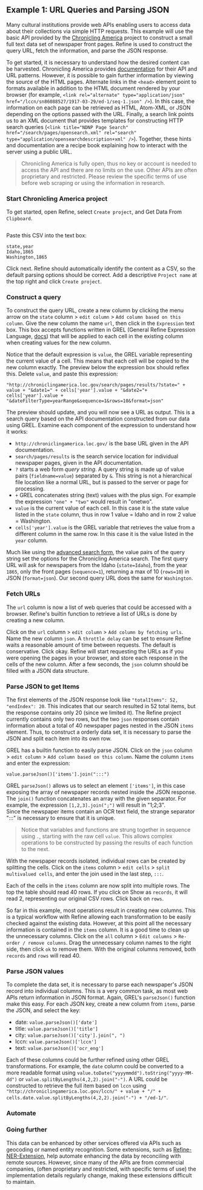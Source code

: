 ## Example 1: URL Queries and Parsing JSON

Many cultural institutions provide web APIs enabling users to access data about their collections via simple HTTP requests.
This example will use the basic API provided by the [Chronicling America](http://chroniclingamerica.loc.gov/) project to construct a small full text data set of newspaper front pages.
Refine is used to construct the query URL, fetch the information, and parse the JSON response.

To get started, it is necessary to understand how the desired content can be harvested.
Chronicling America provides [documentation](http://chroniclingamerica.loc.gov/about/api/) for their API and URL patterns. 
However, it is possible to gain further information by viewing the source of the HTML pages. 
Alternate links in the `<head>` element point to formats available in addition to the HTML document rendered by your browser (for example, `<link rel="alternate" type="application/json" href="/lccn/sn86088527/1917-03-29/ed-1/seq-1.json" />`).
In this case, the information on each page can be retrieved as HTML, Atom-XML, or JSON depending on the options passed with the URL.
Finally, a search link points us to an XML document that provides templates for constructing HTTP search queries (`<link title="NDNP Page Search" href="/search/pages/opensearch.xml" rel="search" type="application/opensearchdescription+xml" />`).
Together, these hints and documentation are a recipe book explaining how to interact with the server using a public URL.

> Chronicling America is fully open, thus no key or account is needed to access the API and there are no limits on the use. 
> Other APIs are often proprietary and restricted.
> Please review the specific terms of use before web scraping or using the information in research.

### Start Chronicling America project

To get started, open Refine, select `Create project`, and Get Data From `Clipboard`. 

![]()

Paste this CSV into the text box:

```
state,year
Idaho,1865
Washington,1865
```

Click next. 
Refine should automatically identify the content as a CSV, so the default parsing options should be correct.
Add a descriptive `Project name` at the top right and click `Create project`.

### Construct a query

To construct the query URL, create a new column by clicking the menu arrow on the `state` column > `edit column` > `Add column based on this column`.
Give the new column the name `url`, then click in the `Expression` text box.
This box accepts functions written in GREL (General Refine Expression Language, [docs](https://github.com/OpenRefine/OpenRefine/wiki/General-Refine-Expression-Language)) that will be applied to each cell in the existing column when creating values for the new column.

Notice that the default expression is `value`, the GREL variable representing the current value of a cell. 
This means that each cell will be copied to the new column exactly. 
The preview below the expression box should reflex this.
Delete `value`, and paste this expression:

```
"http://chroniclingamerica.loc.gov/search/pages/results/?state=" + value + "&date1=" + cells['year'].value + "&date2="+ cells['year'].value + "&dateFilterType=yearRange&sequence=1&rows=10&format=json"
```

The preview should update, and you will now see a URL as output. 
This is a search query based on the API documentation constructed from our data using GREL.
Examine each component of the expression to understand how it works:

- `http://chroniclingamerica.loc.gov/` is the base URL given in the API documentation.
- `search/pages/results` is the search service location for individual newspaper pages, given in the API documentation.
- `?` starts a web form *query string*. A query string is made up of value pairs (`fieldname=value`) separated by `&`. This string is not a hierarchical file location like a normal URL, but is passed to the server or page for processing. 
- `+` GREL concatenates string (text) values with the plus sign. For example the expression `"one" + "two"` would result in "onetwo".
- `value` is the current value of each cell. In this case it is the state value listed in the `state` column, thus in row 1 value = Idaho and in row 2 value = Washington. 
- `cells['year'].value` is the GREL variable that retrieves the value from a different column in the same row. In this case it is the value listed in the `year` column. 

Much like using the [advanced search form](http://chroniclingamerica.loc.gov/#tab=tab_advanced_search), the value pairs of the query string set the options for the Chronicling America search. 
The first query URL will ask for newspapers from the Idaho (`state=Idaho`), from the year `1865`, only the front pages (`sequence=1`), returning a max of 10 (`rows=10`) in JSON (`format=json`).
Our second query URL does the same for `Washington`. 

### Fetch URLs

The `url` column is now a list of web queries that could be accessed with a browser.
Refine's builtin function to retrieve a list of URLs is done by creating a new column.  

Click on the `url` column > `edit column` > `Add column by fetching urls`.
Name the new column `json`. 
A `throttle delay` can be set to ensure Refine waits a reasonable amount of time between requests. 
The default is conservative. 
Click okay.
Refine will start requesting the URLs as if you were opening the pages in your browser, and store each response in the cells of the new column.
After a few seconds, the `json` column should be filled with a JSON data structure. 

### Parse JSON to get Items

The first elements of the JSON response look like `"totalItems": 52, "endIndex": 20`. 
This indicates that our search resulted in 52 total items, but the response contains only 20 (since we limited it).
The Refine project currently contains only two rows, but the two `json` responses contain information about a total of 40 newspaper pages nested in the JSON `items` element. 
Thus, to construct a orderly data set, it is necessary to parse the JSON and split each item into its own row.

GREL has a builtin function to easily parse JSON. 
Click on the `json` column > `edit column` > `Add column based on this column`. 
Name the column `items` and enter the expression:

```
value.parseJson()['items'].join(":::")
```

GREL `parseJson()` allows us to select an element `['items']`, in this case exposing the array of newspaper records nested inside the JSON response.
The `join()` function concatenates an array with the given separator. For example, the expression `[1,2,3].join(";")` will result in "1;2;3".  
Since the newspaper items contain an OCR text field, the strange separator ":::" is necessary to ensure that it is unique.

> Notice that variables and functions are strung together in sequence using `.`, starting with the raw cell `value`.
> This allows complex operations to be constructed by passing the results of each function to the next.

With the newspaper records isolated, individual rows can be created by splitting the cells.
Click on the `items` column > `edit cells` > `split multivalued cells`, and enter the join used in the last step, `:::`. 

Each of the cells in the `items` column are now split into multiple rows. 
The top the table should read 40 rows.
If you click on Show as `records`, it will read 2, representing our original CSV rows.
Click back on `rows`.

So far in this example, most operations result in creating new columns. 
This is a typical workflow with Refine allowing each transformation to be easily checked against the existing data.
However, at this point all the necessary information is contained in the `items` column. 
It is a good time to clean up the unnecessary columns.
Click on the `all` column > `Edit columns` > `Re-order / remove columns`. 
Drag the unnecessary column names to the right side, then click `ok` to remove them. 
With the original columns removed, both `records` and `rows` will read 40.

### Parse JSON values

To complete the data set, it is necessary to parse each newspaper's JSON record into individual columns. 
This is a very common task, as most web APIs return information in JSON format.
Again, GREL's `parseJson()` function make this easy. 
For each JSON key, create a new column from `items`, parse the JSON, and select the key:

- date: `value.parseJson()['date']`
- title: `value.parseJson()['title']`
- city: `value.parseJson()['city'].join(", ")`
- lccn: `value.parseJson()['lccn']`
- text: `value.parseJson()['ocr_eng']`

Each of these columns could be further refined using other GREL transformations.
For example, the `date` column could be converted to a more readable format using `value.toDate("yyyymmdd").toString("yyyy-MM-dd")` or `value.splitByLengths(4,2,2).join("-")`.
A URL could be constructed to retrieve the full item based on `lccn` using `"http://chroniclingamerica.loc.gov/lccn/" + value + "/" + cells.date.value.splitByLengths(4,2,2).join("-") + "/ed-1/"`.

### Automate



### Going further

This data can be enhanced by other services offered via APIs such as geocoding or named entity recognition. 
Some extensions, such as [Refine-NER-Extension](https://github.com/RubenVerborgh/Refine-NER-Extension), help automate enhancing the data by reconciling with remote sources. However, since many of the APIs are from commercial companies, (often proprietary and restricted, with specific terms of use) the implementation details regularly change, making these extensions difficult to maintain.
